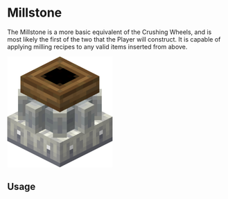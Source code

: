 # Millstone

The Millstone is a more basic equivalent of the Crushing Wheels, and is most likely the first of the two that the Player will construct. It is capable of applying milling recipes to any valid items inserted from above.

<img src="../assets/blocks/millstone.png" alt="Millstone" height="256"/>

## Usage
